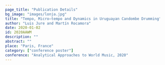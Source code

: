 ```yaml
---
page_title: "Publication Details"
bg_image: "images/lonja.jpg" 
title: "Tempo, Micro–tempo and Dynamics in Uruguayan Candombe Drumming"  
author: "Luis Jure and Martín Rocamora"  
date: 2020-01-02 
id: 2020AAWM
description: ""  
abstract: ""  
place: "Paris, France"  
category: ["conference poster"] 
conference: "Analytical Approaches to World Music, 2020"  
---
```

